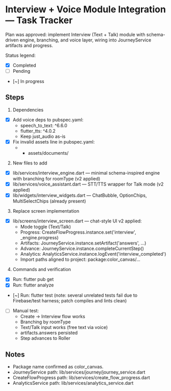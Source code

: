 # Interview + Voice Module Integration — Task Tracker

Plan was approved: implement Interview (Text + Talk) module with schema-driven engine, branching, and voice layer, wiring into JourneyService artifacts and progress.

Status legend:
- [x] Completed
- [ ] Pending
- [~] In progress

## Steps

1) Dependencies
- [x] Add voice deps to pubspec.yaml:
  - speech_to_text: ^6.6.0
  - flutter_tts: ^4.0.2
  - Keep just_audio as-is
- [x] Fix invalid assets line in pubspec.yaml:
  - - assets/documents/

2) New files to add
- [x] lib/services/interview_engine.dart — minimal schema-inspired engine with branching for roomType (v2 applied)
- [x] lib/services/voice_assistant.dart — STT/TTS wrapper for Talk mode (v2 applied)
- [x] lib/widgets/interview_widgets.dart — ChatBubble, OptionChips, MultiSelectChips (already present)

3) Replace screen implementation
- [x] lib/screens/interview_screen.dart — chat-style UI v2 applied:
  - Mode toggle (Text/Talk)
  - Progress: CreateFlowProgress.instance.set('interview', _engine.progress)
  - Artifacts: JourneyService.instance.setArtifact('answers', ...)
  - Advance: JourneyService.instance.completeCurrentStep()
  - Analytics: AnalyticsService.instance.logEvent('interview_completed')
  - Import paths aligned to project: package:color_canvas/...

4) Commands and verification
- [x] Run: flutter pub get
- [x] Run: flutter analyze
- [~] Run: flutter test (note: several unrelated tests fail due to Firebase/test harness; patch compiles and lints clean)
- [ ] Manual test:
  - Create → Interview flow works
  - Branching by roomType
  - Text/Talk input works (free text via voice)
  - artifacts.answers persisted
  - Step advances to Roller

## Notes
- Package name confirmed as color_canvas.
- JourneyService path: lib/services/journey/journey_service.dart
- CreateFlowProgress path: lib/services/create_flow_progress.dart
- AnalyticsService path: lib/services/analytics_service.dart
